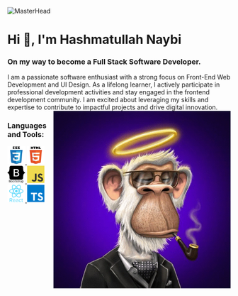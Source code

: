 ![MasterHead](https://i.pinimg.com/originals/55/cc/a4/55cca47e278f0b9f25a361d6076e4daa.jpg)
<h1 align="left">Hi 👋, I'm Hashmatullah Naybi</h1>
<h3 align="left">On my way to become a Full Stack Software Developer.</h3>

I am a passionate software enthusiast with a strong focus on Front-End Web Development and UI Design. As a lifelong learner, I actively participate in professional development activities and stay engaged in the frontend development community. I am excited about leveraging my skills and expertise to contribute to impactful projects and drive digital innovation.
<img src="https://github.com/datapirate28/datapirate28/blob/main/rwe.gif" width="400" align="right"/>



<h3 align="left">Languages and Tools:</h3>
<p align="left"> <a href="https://www.w3schools.com/css/" target="_blank" rel="noreferrer"> <img src="https://raw.githubusercontent.com/devicons/devicon/master/icons/css3/css3-original-wordmark.svg" alt="css3" width="40" height="40"/> </a> <a href="https://www.w3.org/html/" target="_blank" rel="noreferrer"> <img src="https://raw.githubusercontent.com/devicons/devicon/master/icons/html5/html5-original-wordmark.svg" alt="html5" width="40" height="40"/> </a> <a href="https://getbootstrap.com" target="_blank" rel="noreferrer"> <img src="https://raw.githubusercontent.com/devicons/devicon/master/icons/bootstrap/bootstrap-plain-wordmark.svg" alt="bootstrap" width="40" height="40"/> </a> <a href="https://developer.mozilla.org/en-US/docs/Web/JavaScript" target="_blank" rel="noreferrer"> <img src="https://raw.githubusercontent.com/devicons/devicon/master/icons/javascript/javascript-original.svg" alt="javascript" width="40" height="40"/> </a> <a href="https://reactjs.org/" target="_blank" rel="noreferrer"> <img src="https://raw.githubusercontent.com/devicons/devicon/master/icons/react/react-original-wordmark.svg" alt="react" width="40" height="40"/> </a> <a href="https://www.typescriptlang.org/" target="_blank" rel="noreferrer"> <img src="https://raw.githubusercontent.com/devicons/devicon/master/icons/typescript/typescript-original.svg" alt="typescript" width="40" height="40"/> </a> </p>

